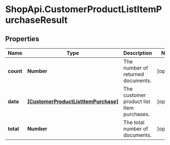# ShopApi.CustomerProductListItemPurchaseResult

## Properties

Name | Type | Description | Notes
------------ | ------------- | ------------- | -------------
**count** | **Number** | The number of returned documents. | [optional] 
**data** | [**[CustomerProductListItemPurchase]**](CustomerProductListItemPurchase.md) | The customer product list item purchases. | [optional] 
**total** | **Number** | The total number of documents. | [optional] 


